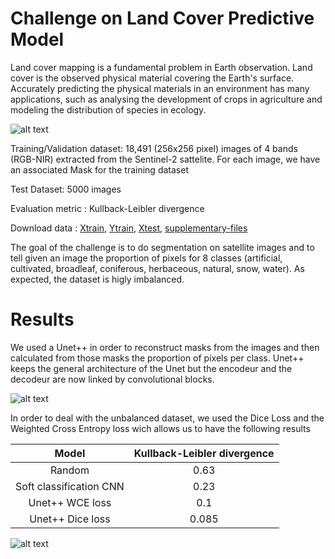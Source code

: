 # Challenge on Land Cover Predictive Model


Land cover mapping is a fundamental problem in Earth observation. Land cover is the observed physical material covering the Earth's surface. Accurately predicting the physical materials in an environment has many applications, such as analysing the development of crops in agriculture and modeling the distribution of species in ecology.

![alt text](https://github.com/danielAmar02/challenge-ens/blob/main/Media/pres.jpg)

Training/Validation dataset: 18,491 (256x256 pixel) images of 4 bands (RGB-NIR) extracted from the Sentinel-2 sattelite. For each image, we have an associated Mask for the training dataset

Test Dataset: 5000 images

Evaluation metric : Kullback-Leibler divergence 

Download data : [Xtrain](https://challengedata.ens.fr/participants/challenges/48/download/x-train), [Ytrain](https://challengedata.ens.fr/participants/challenges/48/download/y-train), [Xtest](https://challengedata.ens.fr/participants/challenges/48/download/x-test), [supplementary-files](https://challengedata.ens.fr/participants/challenges/48/download/supplementary-files)

The goal of the challenge is to do segmentation on satellite images and to tell given an image the proportion of pixels for 8 classes (artificial, cultivated, broadleaf, coniferous, herbaceous, natural, snow, water). As expected, the dataset is higly imbalanced.



# Results 

We used a Unet++ in order to reconstruct masks from the images and then calculated from those masks the proportion of pixels per class. Unet++ keeps the general architecture of the Unet but the encodeur and the decodeur are now linked by convolutional blocks. 


![alt text](https://github.com/danielAmar02/challenge-ens/blob/main/Media/Unet%2B%2B.jpg)



In order to deal with the unbalanced dataset, we used the Dice Loss and the Weighted Cross Entropy loss wich allows us to have the following results



| Model | Kullback-Leibler divergence |
|:-----:|:-----:|
|Random|0.63|
|Soft classification CNN| 0.23|
|Unet++ WCE loss| 0.1 |
|Unet++ Dice loss | 0.085 |



![alt text](https://github.com/danielAmar02/challenge-ens/blob/main/Media/results.jpg)
